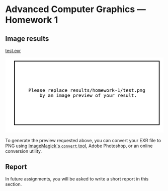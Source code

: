 Advanced Computer Graphics — Homework 1
=======================================

## Image results

[test.exr](test.exr)

![test.exr preview](test.png)

To generate the preview requested above, you can convert your EXR file to PNG using [ImageMagick's `convert` tool](https://www.imagemagick.org/script/convert.php), Adobe Photoshop, or an online conversion utility.

## Report

In future assignments, you will be asked to write a short report in this section.
